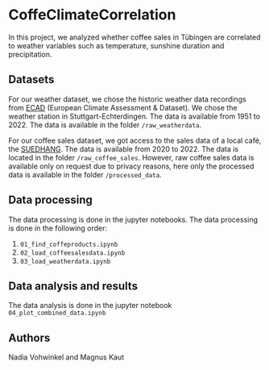 # CoffeClimateCorrelation

In this project, we analyzed whether coffee sales in Tübingen are correlated to weather variables such as temperature, sunshine duration and precipitation.

## Datasets
For our weather dataset, we chose the historic weather data recordings from [ECAD](https://www.ecad.eu/) (European Climate Assessment & Dataset). We chose the weather station in Stuttgart-Echterdingen. The data is available from 1951 to 2022. The data is available in the folder `/raw_weatherdata`. 

For our coffee sales dataset, we got access to the sales data of a local café, the [SUEDHANG](https://www.suedhang.org/). The data is available from 2020 to 2022. The data is located in the folder `/raw_coffee_sales`. However, raw coffee sales data is available only on request due to privacy reasons, here only the processed data is available in the folder `/processed_data`.


## Data processing
The data processing is done in the jupyter notebooks. The data processing is done in the following order:

1. `01_find_coffeproducts.ipynb`
2. `02_load_coffeesalesdata.ipynb`
3. `03_load_weatherdata.ipynb`


## Data analysis and results
The data analysis is done in the jupyter notebook `04_plot_combined_data.ipynb`

## Authors
Nadia Vohwinkel and Magnus Kaut


